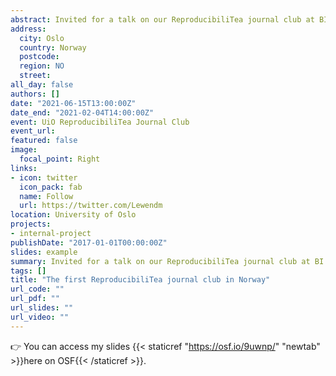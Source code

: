 ```yaml
---
abstract: Invited for a talk on our ReproducibiliTea journal club at BI Norwegian Business School (the first in Norway!) for the UiO ReproducibiliTea journal club at the University of Oslo.
address:
  city: Oslo
  country: Norway
  postcode: 
  region: NO
  street: 
all_day: false
authors: []
date: "2021-06-15T13:00:00Z"
date_end: "2021-02-04T14:00:00Z"
event: UiO ReproducibiliTea Journal Club
event_url: 
featured: false
image:
  focal_point: Right
links:
- icon: twitter
  icon_pack: fab
  name: Follow
  url: https://twitter.com/Lewendm
location: University of Oslo
projects:
- internal-project
publishDate: "2017-01-01T00:00:00Z"
slides: example
summary: Invited for a talk on our ReproducibiliTea journal club at BI Norwegian Business School (the first in Norway!) for the UiO ReproducibiliTea journal club at the University of Oslo.
tags: []
title: "The first ReproducibiliTea journal club in Norway"
url_code: ""
url_pdf: ""
url_slides: ""
url_video: ""
---
```


👉 You can access my slides {{< staticref "https://osf.io/9uwnp/" "newtab" >}}here on OSF{{< /staticref >}}.
